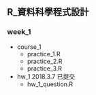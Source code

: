 ## R_資料科學程式設計

### week_1

- course_1
    - practice_1.R
    - practice_2.R
    - practice_3.R
- hw_1
	2018.3.7 已提交
    - hw_1_question.R
	